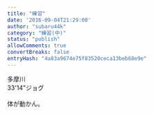 ```yaml
---
title: "練習"
date: '2016-09-04T21:29:00'
author: "subaru44k"
category: "練習(中)"
status: "publish"
allowComments: true
convertBreaks: false
entryHash: "4a83a9674e75f83520ceca13beb68e9e"
---
```

多摩川<br>
33&#39;14"ジョグ<br>
<br>
体が動かん。
